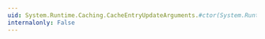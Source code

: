 ```yaml
---
uid: System.Runtime.Caching.CacheEntryUpdateArguments.#ctor(System.Runtime.Caching.ObjectCache,System.Runtime.Caching.CacheEntryRemovedReason,System.String,System.String)
internalonly: False
---
```

